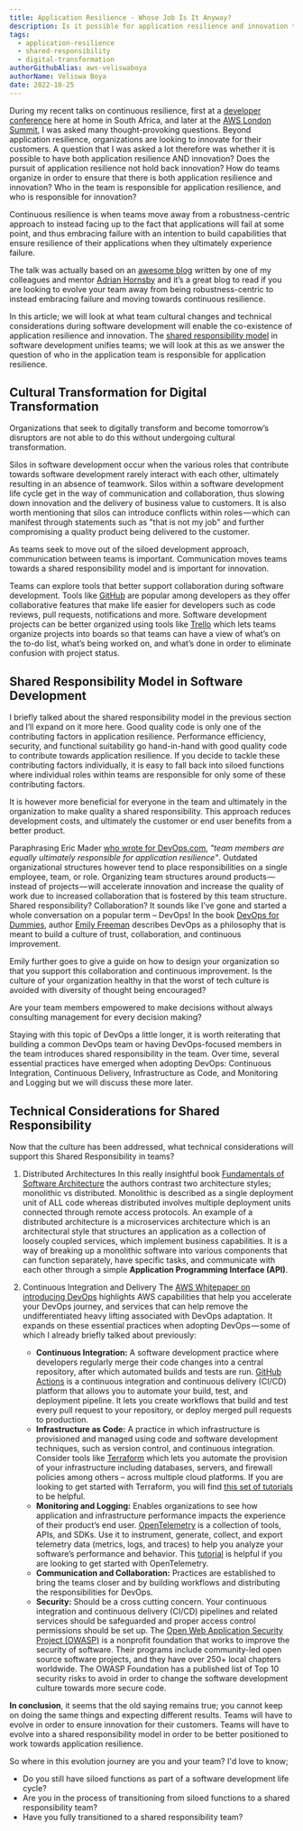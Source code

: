 ```yaml
---
title: Application Resilience - Whose Job Is It Anyway?
description: Is it possible for application resilience and innovation to co-exist? In this article, we will look at what team cultural changes and technical considerations during software development ensure the co-existence of application resilience and innovation. 
tags:
  - application-resilience
  - shared-responsibility
  - digital-transformation
authorGithubAlias: aws-veliswaboya
authorName: Veliswa Boya
date: 2022-10-25
---
```


During my recent talks on continuous resilience, first at a [developer conference](https://www.devconf.co.za/) here at home in South Africa, and later at the [AWS London Summit](https://aws.amazon.com/events/summits/london/agenda/), I was asked many thought-provoking questions.
Beyond application resilience, organizations are looking to innovate for their customers. A question that I was asked a lot therefore was whether it is possible to have both application resilience AND innovation? Does the pursuit of application resilience not hold back innovation? How do teams organize in order to ensure that there is both application resilience and innovation? Who in the team is responsible for application resilience, and who is responsible for innovation?

Continuous resilience is when teams move away from a robustness-centric approach to instead facing up to the fact that applications will fail at some point, and thus embracing failure with an intention to build capabilities that ensure resilience of their applications when they ultimately experience failure.

The talk was actually based on an [awesome blog](https://medium.com/the-cloud-architect/towards-continuous-resilience-3c7fbc5d232b) written by one of my colleagues and mentor [Adrian Hornsby](https://twitter.com/adhorn) and it’s a great blog to read if you are looking to evolve your team away from being robustness-centric to instead embracing failure and moving towards continuous resilience.

In this article; we will look at what team cultural changes and technical considerations during software development will enable the co-existence of application resilience and innovation.
The [shared responsibility model](https://docs.aws.amazon.com/whitepapers/latest/disaster-recovery-workloads-on-aws/shared-responsibility-model-for-resiliency.html) in software development unifies teams; we will look at this as we answer the question of who in the application team is responsible for application resilience.

## Cultural Transformation for Digital Transformation

Organizations that seek to digitally transform and become tomorrow’s disruptors are not able to do this without undergoing cultural transformation.

Silos in software development occur when the various roles that contribute towards software development rarely interact with each other, ultimately resulting in an absence of teamwork. Silos within a software development life cycle get in the way of communication and collaboration, thus slowing down innovation and the delivery of business value to customers. It is also worth mentioning that silos can introduce conflicts within roles — which can manifest through statements such as "that is not my job" and further compromising a quality product being delivered to the customer.

As teams seek to move out of the siloed development approach, communication between teams is important. Communication moves teams towards a shared responsibility model and is important for innovation.

Teams can explore tools that better support collaboration during software development. Tools like [GitHub](https://github.com/) are popular among developers as they offer collaborative features that make life easier for developers such as code reviews, pull requests, notifications and more.
Software development projects can be better organized using tools like [Trello](https://trello.com/) which lets teams organize projects into boards so that teams can have a view of what’s on the to-do list, what’s being worked on, and what’s done in order to eliminate confusion with project status.

## Shared Responsibility Model in Software Development

I briefly talked about the shared responsibility model in the previous section and I’ll expand on it more here.
Good quality code is only one of the contributing factors in application resilience. Performance efficiency, security, and functional suitability go hand-in-hand with good quality code to contribute towards application resilience.
If you decide to tackle these contributing factors individually, it is easy to fall back into siloed functions where individual roles within teams are responsible for only some of these contributing factors.

It is however more beneficial for everyone in the team and ultimately in the organization to make quality a shared responsibility. This approach reduces development costs, and ultimately the customer or end user benefits from a better product.

Paraphrasing Eric Mader [who wrote for DevOps.com](https://devops.com/solving-the-devops-accountability-problem/), _"team members are equally ultimately responsible for application resilience"_. Outdated organizational structures however tend to place responsibilities on a single employee, team, or role. Organizing team structures around products — instead of projects — will accelerate innovation and increase the quality of work due to increased collaboration that is fostered by this team structure.
Shared responsibility? Collaboration? It sounds like I’ve gone and started a whole conversation on a popular term – DevOps!
In the book [DevOps for Dummies](https://www.amazon.com/DevOps-Dummies-Computer-Tech/dp/1119552222), author [Emily Freeman](https://twitter.com/editingemily/) describes DevOps as a philosophy that is meant to build a culture of trust, collaboration, and continuous improvement.

Emily further goes to give a guide on how to design your organization so that you support this collaboration and continuous improvement. Is the culture of your organization healthy in that the worst of tech culture is avoided with diversity of thought being encouraged?

Are your team members empowered to make decisions without always consulting management for every decision making?

Staying with this topic of DevOps a little longer, it is worth reiterating that building a common DevOps team or having DevOps-focused members in the team introduces shared responsibility in the team.
Over time, several essential practices have emerged when adopting DevOps: Continuous Integration, Continuous Delivery, Infrastructure as Code, and Monitoring and Logging but we will discuss these more later.

## Technical Considerations for Shared Responsibility

Now that the culture has been addressed, what technical considerations will support this Shared Responsibility in teams?

1. Distributed Architectures
In this really insightful book [Fundamentals of Software Architecture](http://fundamentalsofsoftwarearchitecture.com/) the authors contrast two architecture styles; monolithic vs distributed. Monolithic is described as a single deployment unit of ALL code whereas distributed involves multiple deployment units connected through remote access protocols. An example of a distributed architecture is a microservices architecture which is an architectural style that structures an application as a collection of loosely coupled services, which implement business capabilities.
It is a way of breaking up a monolithic software into various components that can function separately, have specific tasks, and communicate with each other through a simple **Application Programming Interface (API)**.
2. Continuous Integration and Delivery
The [AWS Whitepaper on introducing DevOps](https://docs.aws.amazon.com/whitepapers/latest/introduction-devops-aws/introduction.html) highlights AWS capabilities that help you accelerate your DevOps journey, and services that can help remove the undifferentiated heavy lifting associated with DevOps adaptation. It expands on these essential practices when adopting DevOps — some of which I already briefly talked about previously:

    - **Continuous Integration:** A software development practice where developers regularly merge their code changes into a central repository, after which automated builds and tests are run. [GitHub Actions](https://docs.github.com/en/actions/learn-github-actions/understanding-github-actions) is a continuous integration and continuous delivery (CI/CD) platform that allows you to automate your build, test, and deployment pipeline. It lets you create workflows that build and test every pull request to your repository, or deploy merged pull requests to production.
    - **Infrastructure as Code:** A practice in which infrastructure is provisioned and managed using code and software development techniques, such as version control, and continuous integration. Consider tools like [Terraform](https://www.terraform.io/) which lets you automate the provision of your infrastructure including databases, servers, and firewall policies among others – across multiple cloud platforms. If you are looking to get started with Terraform, you will find [this set of tutorials](https://learn.hashicorp.com/terraform) to be helpful.
    - **Monitoring and Logging:** Enables organizations to see how application and infrastructure performance impacts the experience of their product’s end user. [OpenTelemetry](https://opentelemetry.io/) is a collection of tools, APIs, and SDKs. Use it to instrument, generate, collect, and export telemetry data (metrics, logs, and traces) to help you analyze your software’s performance and behavior. This [tutorial](/posts/instrumenting-java-apps-using-opentelemetry/) is helpful if you are looking to get started with OpenTelemetry.
    - **Communication and Collaboration:** Practices are established to bring the teams closer and by building workflows and distributing the responsibilities for DevOps.
    - **Security:** Should be a cross cutting concern. Your continuous integration and continuous delivery (CI/CD) pipelines and related services should be safeguarded and proper access control permissions should be set up. The [Open Web Application Security Project (OWASP)](https://owasp.org/about/) is a nonprofit foundation that works to improve the security of software. Their programs include community-led open source software projects, and they have over 250+ local chapters worldwide. The OWASP Foundation has a published list of Top 10 security risks to avoid in order to change the software development culture towards more secure code.

**In conclusion**, it seems that the old saying remains true; you cannot keep on doing the same things and expecting different results. Teams will have to evolve in order to ensure innovation for their customers. Teams will have to evolve into a shared responsibility model in order to be better positioned to work towards application resilience.

So where in this evolution journey are you and your team? I'd love to know;

- Do you still have siloed functions as part of a software development life cycle?
- Are you in the process of transitioning from siloed functions to a shared  responsibility team?
- Have you fully transitioned to a shared responsibility team?
